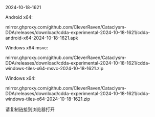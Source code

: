2024-10-18-1621

Android x64:

mirror.ghproxy.com/github.com/CleverRaven/Cataclysm-DDA/releases/download/cdda-experimental-2024-10-18-1621/cdda-android-x64-2024-10-18-1621.apk

Windows x64 msvc:

mirror.ghproxy.com/github.com/CleverRaven/Cataclysm-DDA/releases/download/cdda-experimental-2024-10-18-1621/cdda-windows-tiles-x64-msvc-2024-10-18-1621.zip

Windows x64:

mirror.ghproxy.com/github.com/CleverRaven/Cataclysm-DDA/releases/download/cdda-experimental-2024-10-18-1621/cdda-windows-tiles-x64-2024-10-18-1621.zip

请复制链接到浏览器打开

